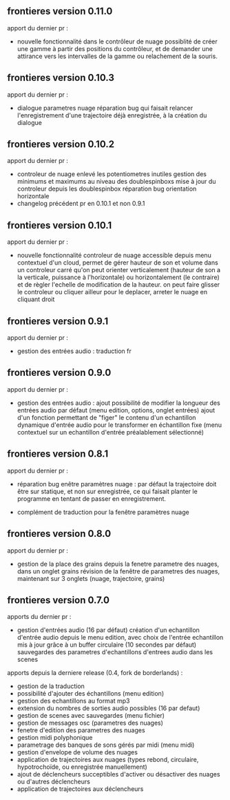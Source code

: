 ## frontieres version 0.11.0

apport du dernier pr :

- nouvelle fonctionnalité dans le contrôleur de nuage
possiblité de créer une gamme à partir des positions du contrôleur, et de demander une attirance vers les intervalles de la gamme ou relachement de la souris.

## frontieres version 0.10.3

apport du dernier pr :

- dialogue parametres nuage
réparation bug qui faisait relancer l'enregistrement d'une trajectoire déjà enregistrée, à la création du dialogue

## frontieres version 0.10.2

apport du dernier pr :

- controleur de nuage
enlevé les potentiometres inutiles
gestion des minimums et maximums au niveau des doublespinboxs
mise à jour du controleur depuis les doublespinbox
réparation bug orientation horizontale
- changelog
précédent pr en 0.10.1 et non 0.9.1

## frontieres version 0.10.1

apport du dernier pr :

- nouvelle fonctionnalité controleur de nuage
accessible depuis menu contextuel d'un cloud, permet de gérer hauteur de son et volume dans un controleur carré qu'on peut orienter verticalement (hauteur de son a la verticale, puissance à l'horizontale) ou horizontalement (le contraire) et de règler l'echelle de modification de la hauteur.
on peut faire glisser le controleur ou cliquer ailleur pour le deplacer, arreter le nuage en cliquant droit

## frontieres version 0.9.1

apport du dernier pr :

- gestion des entrées audio :
traduction fr

## frontieres version 0.9.0

apport du dernier pr :

- gestion des entrées audio :
ajout possibilité de modifier la longueur des entrées audio par défaut (menu edition, options, onglet entrées)
ajout d'un fonction permettant de "figer" le contenu d'un echantillon dynamique d'entrée audio pour le transformer en échantillon fixe (menu contextuel sur un echantillon d'entrée préalablement sélectionné)

## frontieres version 0.8.1

apport du dernier pr :

- réparation bug enêtre paramètres nuage : par défaut la trajectoire doit être sur statique, et non sur enregistrée, ce qui faisait planter le programme en tentant de passer en enregistrement.

- complément de traduction pour la fenêtre paramètres nuage

## frontieres version 0.8.0

apport du dernier pr :

- gestion de la place des grains
      depuis la fenetre parametre des nuages, dans un onglet grains
      révision de la fenêtre de parametres des nuages, maintenant sur 3 onglets (nuage, trajectoire, grains)

## frontieres version 0.7.0

apports du dernier pr : 

- gestion d'entrées audio (16 par défaut)
      création d'un echantillon d'entrée audio depuis le menu edition, avec choix de l'entrée
      echantillon mis à jour grâce à un buffer circulaire (10 secondes par défaut)
      sauvegardes des parametres d'echantillons d'entrees audio dans les scenes

apports depuis la derniere release (0.4, fork de borderlands) :

- gestion de la traduction
- possibilité d'ajouter des échantillons (menu edition)
- gestion des echantillons au format mp3
- extension du nombres de sorties audio possibles (16 par defaut)
- gestion de scenes avec sauvegardes (menu fichier)
- gestion de messages osc (parametres des nuages)
- fenetre d'edition des parametres des nuages
- gestion midi polyphonique
- parametrage des banques de sons gérés par midi (menu midi)
- gestion d'envelope de volume des nuages
- application de trajectoires aux nuages (types rebond, circulaire, hypotrochoïde, ou enregistrée manuellement)
- ajout de déclencheurs succeptibles d'activer ou désactiver des nuages ou d'autres déclencheurs
- application de trajectoires aux déclencheurs

